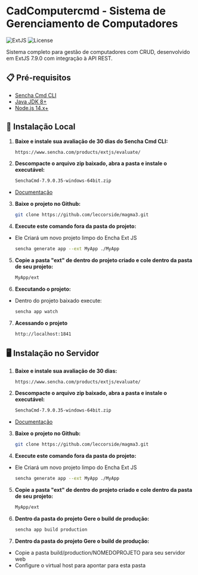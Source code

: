 # CadComputercmd - Sistema de Gerenciamento de Computadores

![ExtJS](https://img.shields.io/badge/ExtJS-7.9.0-blue)
![License](https://img.shields.io/badge/License-MIT-green)

Sistema completo para gestão de computadores com CRUD, desenvolvido em ExtJS 7.9.0 com integração à API REST.

## 📋 Pré-requisitos

- [Sencha Cmd CLI](https://www.sencha.com/products/extjs/evaluate/)
- [Java JDK 8+](https://www.java.com/pt-BR/download/)
- [Node.js 14.x+](https://nodejs.org/pt/download/)

## 🚀 Instalação Local

1. **Baixe e instale sua avaliação de 30 dias do Sencha Cmd CLI:**

   ```bash
   https://www.sencha.com/products/extjs/evaluate/
   ```

2. **Descompacte o arquivo zip baixado, abra a pasta e instale o executável:**

   ```bash
   SenchaCmd-7.9.0.35-windows-64bit.zip
   ```

- [Documentação](https://docs.sencha.com/extjs/7.9.0/guides/getting_started/getting_started_with_zip.html)

3. **Baixe o projeto no Github:**

   ```bash
   git clone https://github.com/leccorside/magma3.git
   ```

4. **Execute este comando fora da pasta do projeto:**

- Ele Criará um novo projeto limpo do Encha Ext JS

  ```bash
  sencha generate app --ext MyApp ./MyApp
  ```

5. **Copie a pasta "ext" de dentro do projeto criado e cole dentro da pasta de seu projeto:**

   ```bash
   MyApp/ext
   ```

6. **Executando o projeto:**

- Dentro do projeto baixado execute:
  ```bash
  sencha app watch
  ```

7. **Acessando o projeto**

   ```bash
   http://localhost:1841
   ```

## 🖥️ Instalação no Servidor

1. **Baixe e instale sua avaliação de 30 dias:**

   ```bash
   https://www.sencha.com/products/extjs/evaluate/
   ```

2. **Descompacte o arquivo zip baixado, abra a pasta e instale o executável:**

   ```bash
   SenchaCmd-7.9.0.35-windows-64bit.zip
   ```

- [Documentação](https://docs.sencha.com/extjs/7.9.0/guides/getting_started/getting_started_with_zip.html)

3. **Baixe o projeto no Github:**

   ```bash
   git clone https://github.com/leccorside/magma3.git
   ```

4. **Execute este comando fora da pasta do projeto:**

- Ele Criará um novo projeto limpo do Encha Ext JS

  ```bash
  sencha generate app --ext MyApp ./MyApp
  ```

5. **Copie a pasta "ext" de dentro do projeto criado e cole dentro da pasta de seu projeto:**

   ```bash
   MyApp/ext
   ```

6. **Dentro da pasta do projeto Gere o build de produção:**

   ```bash
   sencha app build production
   ```

7. **Dentro da pasta do projeto Gere o build de produção:**

- Copie a pasta build/production/NOMEDOPROJETO para seu servidor web
- Configure o virtual host para apontar para esta pasta
